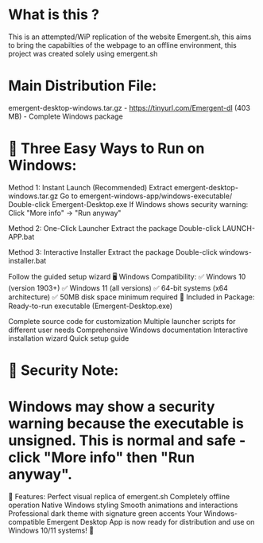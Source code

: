 # What is this ? 
This is an attempted/WiP replication of the website Emergent.sh, this aims to bring the capabilties of the webpage to an offline environment, this project was created solely using emergent.sh


# Main Distribution File:
emergent-desktop-windows.tar.gz - https://tinyurl.com/Emergent-dl
(403 MB) - Complete Windows package
# 🚀 Three Easy Ways to Run on Windows:
Method 1: Instant Launch (Recommended)
Extract
emergent-desktop-windows.tar.gz
Go to
emergent-windows-app/windows-executable/
Double-click
Emergent-Desktop.exe
If Windows shows security warning: Click "More info" → "Run anyway"

Method 2: One-Click Launcher
Extract the package
Double-click
LAUNCH-APP.bat

Method 3: Interactive Installer
Extract the package
Double-click
windows-installer.bat

Follow the guided setup wizard
🖥️ Windows Compatibility:
✅ Windows 10 (version 1903+)
✅ Windows 11 (all versions)
✅ 64-bit systems (x64 architecture)
✅ 50MB disk space minimum required
🎯 Included in Package:
Ready-to-run executable (Emergent-Desktop.exe)

Complete source code for customization
Multiple launcher scripts for different user needs
Comprehensive Windows documentation
Interactive installation wizard
Quick setup guide
# 🔐 Security Note:
# Windows may show a security warning because the executable is unsigned. This is normal and safe - click "More info" then "Run anyway".

🎨 Features:
Perfect visual replica of emergent.sh
Completely offline operation
Native Windows styling
Smooth animations and interactions
Professional dark theme with signature green accents
Your Windows-compatible Emergent Desktop App is now ready for distribution and use on Windows 10/11 systems! 🚀
